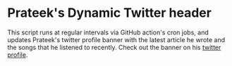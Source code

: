 # Prateek's Dynamic Twitter header

This script runs at regular intervals via GitHub action's cron jobs, and updates Prateek's twitter profile banner with the latest article he wrote and the songs that he listened to recently. Check out the banner on his [twitter profile](https://twitter.com/psuranas).
